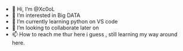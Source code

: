 - 👋 Hi, I’m @Xc0oL
- 👀 I’m interested in Big DATA 
- 🌱 I’m currently learning python on VS code
- 💞️ I’m looking to collaborate later on
- 📫 How to reach me thur here i guess , still learning my way around here.

<!---
Xc0oL/Xc0oL is a ✨ special ✨ repository because its `README.md` (this file) appears on your GitHub profile.
You can click the Preview link to take a look at your changes.
--->
